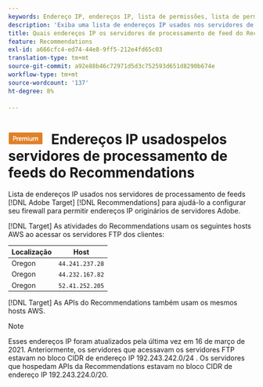 ```yaml
---
keywords: Endereço IP, endereços IP, lista de permissões, lista de permissões, firewall, recs, feed, servidores, adobe marketing cloud, recommendations
description: 'Exiba uma lista de endereços IP usados nos servidores de processamento de feeds do Recommendations para ajudá-lo a configurar seu firewall para permitir endereços IP originados de servidores Adobe. [!DNL Target] '
title: Quais endereços IP os servidores de processamento de feed do Recommendations usam?
feature: Recommendations
exl-id: a666cfc4-ed74-44e8-9ff5-212e4fd65c03
translation-type: tm+mt
source-git-commit: a92e88b46c72971d5d3c752593d651d8290b674e
workflow-type: tm+mt
source-wordcount: '137'
ht-degree: 8%

---
```


# ![PREMIUM](/help/assets/premium.png) Endereços IP usados &#x200B;&#x200B;pelos servidores de processamento de feeds do Recommendations

Lista de endereços IP usados nos servidores de processamento de feeds [!DNL Adobe Target] [!DNL Recommendations] para ajudá-lo a configurar seu firewall para permitir endereços IP originários de servidores Adobe.

[!DNL Target]  As atividades do Recommendations usam os seguintes hosts AWS ao acessar os servidores FTP dos clientes:

| Localização | Host |
| --- | --- |
| Oregon | `44.241.237.28` |
| Oregon | `44.232.167.82` |
| Oregon | `52.41.252.205` |

[!DNL Target]  As APIs do Recommendations também usam os mesmos hosts AWS.

>[!NOTE]
>
>Esses endereços IP foram atualizados pela última vez em 16 de março de 2021. Anteriormente, os servidores que acessavam os servidores FTP estavam no bloco CIDR de endereço IP 192.243.242.0/24 . Os servidores que hospedam APIs da Recommendations estavam no bloco CIDR de endereço IP 192.243.224.0/20.
